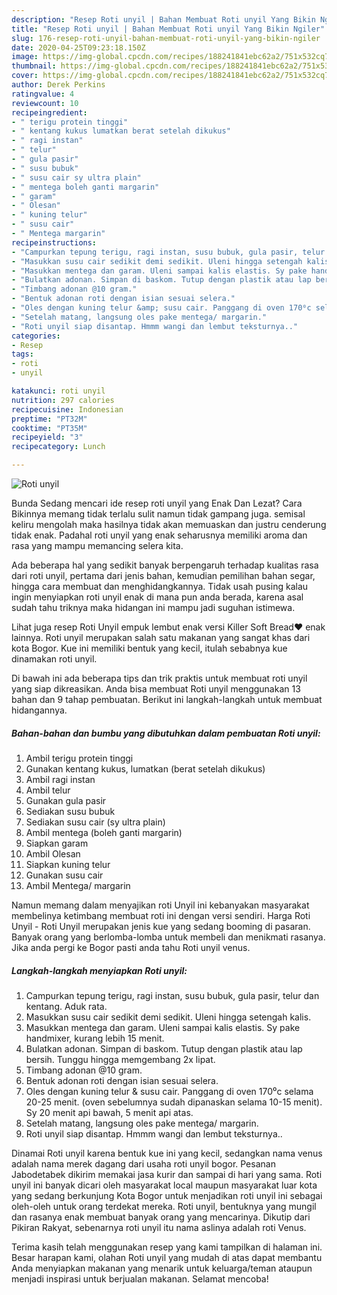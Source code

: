 ```yaml
---
description: "Resep Roti unyil | Bahan Membuat Roti unyil Yang Bikin Ngiler"
title: "Resep Roti unyil | Bahan Membuat Roti unyil Yang Bikin Ngiler"
slug: 176-resep-roti-unyil-bahan-membuat-roti-unyil-yang-bikin-ngiler
date: 2020-04-25T09:23:18.150Z
image: https://img-global.cpcdn.com/recipes/188241841ebc62a2/751x532cq70/roti-unyil-foto-resep-utama.jpg
thumbnail: https://img-global.cpcdn.com/recipes/188241841ebc62a2/751x532cq70/roti-unyil-foto-resep-utama.jpg
cover: https://img-global.cpcdn.com/recipes/188241841ebc62a2/751x532cq70/roti-unyil-foto-resep-utama.jpg
author: Derek Perkins
ratingvalue: 4
reviewcount: 10
recipeingredient:
- " terigu protein tinggi"
- " kentang kukus lumatkan berat setelah dikukus"
- " ragi instan"
- " telur"
- " gula pasir"
- " susu bubuk"
- " susu cair sy ultra plain"
- " mentega boleh ganti margarin"
- " garam"
- " Olesan"
- " kuning telur"
- " susu cair"
- " Mentega margarin"
recipeinstructions:
- "Campurkan tepung terigu, ragi instan, susu bubuk, gula pasir, telur dan kentang. Aduk rata."
- "Masukkan susu cair sedikit demi sedikit. Uleni hingga setengah kalis."
- "Masukkan mentega dan garam. Uleni sampai kalis elastis. Sy pake handmixer, kurang lebih 15 menit."
- "Bulatkan adonan. Simpan di baskom. Tutup dengan plastik atau lap bersih. Tunggu hingga memgembang 2x lipat."
- "Timbang adonan @10 gram."
- "Bentuk adonan roti dengan isian sesuai selera."
- "Oles dengan kuning telur &amp; susu cair. Panggang di oven 170⁰c selama 20-25 menit. (oven sebelumnya sudah dipanaskan selama 10-15 menit). Sy 20 menit api bawah, 5 menit api atas."
- "Setelah matang, langsung oles pake mentega/ margarin."
- "Roti unyil siap disantap. Hmmm wangi dan lembut teksturnya.."
categories:
- Resep
tags:
- roti
- unyil

katakunci: roti unyil 
nutrition: 297 calories
recipecuisine: Indonesian
preptime: "PT32M"
cooktime: "PT35M"
recipeyield: "3"
recipecategory: Lunch

---
```



![Roti unyil](https://img-global.cpcdn.com/recipes/188241841ebc62a2/751x532cq70/roti-unyil-foto-resep-utama.jpg)

Bunda Sedang mencari ide resep roti unyil yang Enak Dan Lezat? Cara Bikinnya memang tidak terlalu sulit namun tidak gampang juga. semisal keliru mengolah maka hasilnya tidak akan memuaskan dan justru cenderung tidak enak. Padahal roti unyil yang enak seharusnya memiliki aroma dan rasa yang mampu memancing selera kita.

Ada beberapa hal yang sedikit banyak berpengaruh terhadap kualitas rasa dari roti unyil, pertama dari jenis bahan, kemudian pemilihan bahan segar, hingga cara membuat dan menghidangkannya. Tidak usah pusing kalau ingin menyiapkan roti unyil enak di mana pun anda berada, karena asal sudah tahu triknya maka hidangan ini mampu jadi suguhan istimewa.

Lihat juga resep Roti Unyil empuk lembut enak versi Killer Soft Bread❤️ enak lainnya. Roti unyil merupakan salah satu makanan yang sangat khas dari kota Bogor. Kue ini memiliki bentuk yang kecil, itulah sebabnya kue dinamakan roti unyil.


Di bawah ini ada beberapa tips dan trik praktis untuk membuat roti unyil yang siap dikreasikan. Anda bisa membuat Roti unyil menggunakan 13 bahan dan 9 tahap pembuatan. Berikut ini langkah-langkah untuk membuat hidangannya.

<!--inarticleads1-->

##### Bahan-bahan dan bumbu yang dibutuhkan dalam pembuatan Roti unyil:

1. Ambil  terigu protein tinggi
1. Gunakan  kentang kukus, lumatkan (berat setelah dikukus)
1. Ambil  ragi instan
1. Ambil  telur
1. Gunakan  gula pasir
1. Sediakan  susu bubuk
1. Sediakan  susu cair (sy ultra plain)
1. Ambil  mentega (boleh ganti margarin)
1. Siapkan  garam
1. Ambil  Olesan
1. Siapkan  kuning telur
1. Gunakan  susu cair
1. Ambil  Mentega/ margarin


Namun memang dalam menyajikan roti Unyil ini kebanyakan masyarakat membelinya ketimbang membuat roti ini dengan versi sendiri. Harga Roti Unyil - Roti Unyil merupakan jenis kue yang sedang booming di pasaran. Banyak orang yang berlomba-lomba untuk membeli dan menikmati rasanya. Jika anda pergi ke Bogor pasti anda tahu Roti unyil venus. 

<!--inarticleads2-->

##### Langkah-langkah menyiapkan Roti unyil:

1. Campurkan tepung terigu, ragi instan, susu bubuk, gula pasir, telur dan kentang. Aduk rata.
1. Masukkan susu cair sedikit demi sedikit. Uleni hingga setengah kalis.
1. Masukkan mentega dan garam. Uleni sampai kalis elastis. Sy pake handmixer, kurang lebih 15 menit.
1. Bulatkan adonan. Simpan di baskom. Tutup dengan plastik atau lap bersih. Tunggu hingga memgembang 2x lipat.
1. Timbang adonan @10 gram.
1. Bentuk adonan roti dengan isian sesuai selera.
1. Oles dengan kuning telur &amp; susu cair. Panggang di oven 170⁰c selama 20-25 menit. (oven sebelumnya sudah dipanaskan selama 10-15 menit). Sy 20 menit api bawah, 5 menit api atas.
1. Setelah matang, langsung oles pake mentega/ margarin.
1. Roti unyil siap disantap. Hmmm wangi dan lembut teksturnya..


Dinamai Roti unyil karena bentuk kue ini yang kecil, sedangkan nama venus adalah nama merek dagang dari usaha roti unyil bogor. Pesanan Jabodetabek dikirim memakai jasa kurir dan sampai di hari yang sama. Roti unyil ini banyak dicari oleh masyarakat local maupun masyarakat luar kota yang sedang berkunjung Kota Bogor untuk menjadikan roti unyil ini sebagai oleh-oleh untuk orang terdekat mereka. Roti unyil, bentuknya yang mungil dan rasanya enak membuat banyak orang yang mencarinya. Dikutip dari Pikiran Rakyat, sebenarnya roti unyil itu nama aslinya adalah roti Venus. 

Terima kasih telah menggunakan resep yang kami tampilkan di halaman ini. Besar harapan kami, olahan Roti unyil yang mudah di atas dapat membantu Anda menyiapkan makanan yang menarik untuk keluarga/teman ataupun menjadi inspirasi untuk berjualan makanan. Selamat mencoba!
